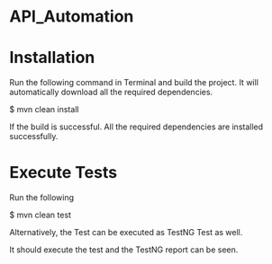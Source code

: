 # API_Automation

# Installation
Run the following command in Terminal and build the project. It will automatically download all the required dependencies.

$ mvn clean install

If the build is successful. All the required dependencies are installed successfully.

# Execute Tests
Run the following

$ mvn clean test

Alternatively, the Test can be executed as TestNG Test as well.

It should execute the test and the TestNG report can be seen.
